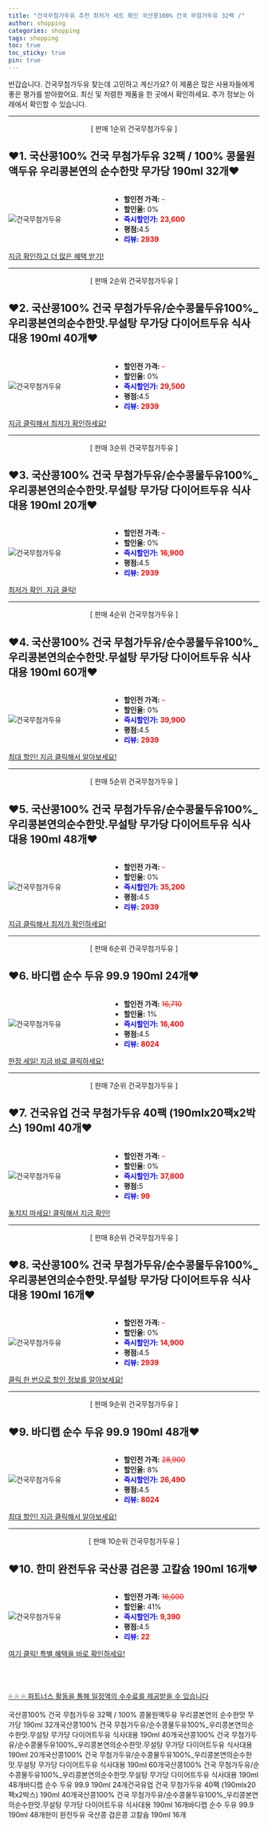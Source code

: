 ```yaml
---
title: "건국무첨가두유 추천 최저가 세트 확인 국산콩100% 건국 무첨가두유 32팩 /"
author: shopping
categories: shopping
tags: shopping
toc: true
toc_sticky: true
pin: true
---
```

반갑습니다. 건국무첨가두유 찾는데 고민하고 계신가요? 이 제품은 많은 사용자들에게 좋은 평가를 받아왔어요. 최신 및 저렴한 제품을 한 곳에서 확인하세요. 추가 정보는 아래에서 확인할 수 있습니다.

---
<p class="toplist" style="margin: 0 auto; display: block; width: fit-content;">[ 판매 1순위 건국무첨가두유 ]</p>

<h2><strong>❤️1. 국산콩100% 건국 무첨가두유 32팩 / 100% 콩물원액두유 우리콩본연의 순수한맛 무가당 190ml 32개❤️</strong></h2>

<div style="display: flex; align-items: center;">
    <div style="flex: 0.4;">
        <img src="https://thumbnail10.coupangcdn.com/thumbnails/remote/230x230ex/image/vendor_inventory/9ce6/f4c19a897767d47287dd1ed8fd36d4c67e709e0149b27720ec76a1925845.jpg" alt="건국무첨가두유" style="max-width: 100%;">
    </div>
    <div style="flex: 0.6; margin-left: 10px;">
        <ul>
            <li><strong>할인전 가격:</strong> <del style="color: red;">-</del></li>
            <li><strong>할인율:</strong> 0%</li>
            <li><span style='color:blue'><strong>즉시할인가:</strong></span> <span style='color:red'><strong>23,600</strong></span></li>
            <li><strong>평점:</strong>4.5</li>
            <li><span style='color:blue'><strong>리뷰:</strong></span> <span style='color:red'><strong>2939</strong></span></li>
        </ul>
    </div>
</div>
<div class="center">
    <a href="https://selin100587.github.io?lptag=AF9450613&subid=githubio&pageKey=8150927781&traceid=V0-153&itemId=19829994670&vendorItemId=87969855368" class="myButton">
        지금 확인하고 더 많은 혜택 받기!
    </a>
</div>


---
<p class="toplist" style="margin: 0 auto; display: block; width: fit-content;">[ 판매 2순위 건국무첨가두유 ]</p>

<h2><strong>❤️2. 국산콩100% 건국 무첨가두유/순수콩물두유100%_우리콩본연의순수한맛.무설탕 무가당 다이어트두유 식사대용 190ml 40개❤️</strong></h2>

<div style="display: flex; align-items: center;">
    <div style="flex: 0.4;">
        <img src="https://thumbnail6.coupangcdn.com/thumbnails/remote/230x230ex/image/0715_beverages_69k_b10/a10f/528693a3b40611b91341663a655a41fd3e163b06ea955c31a38b8843d66a.jpg" alt="건국무첨가두유" style="max-width: 100%;">
    </div>
    <div style="flex: 0.6; margin-left: 10px;">
        <ul>
            <li><strong>할인전 가격:</strong> <del style="color: red;">-</del></li>
            <li><strong>할인율:</strong> 0%</li>
            <li><span style='color:blue'><strong>즉시할인가:</strong></span> <span style='color:red'><strong>29,500</strong></span></li>
            <li><strong>평점:</strong>4.5</li>
            <li><span style='color:blue'><strong>리뷰:</strong></span> <span style='color:red'><strong>2939</strong></span></li>
        </ul>
    </div>
</div>
<div class="center">
    <a href="https://selin100587.github.io?lptag=AF9450613&subid=githubio&pageKey=8150927781&traceid=V0-153&itemId=19830000416&vendorItemId=77824632386" class="myButton">
        지금 클릭해서 최저가 확인하세요!
    </a>
</div>


---
<p class="toplist" style="margin: 0 auto; display: block; width: fit-content;">[ 판매 3순위 건국무첨가두유 ]</p>

<h2><strong>❤️3. 국산콩100% 건국 무첨가두유/순수콩물두유100%_우리콩본연의순수한맛.무설탕 무가당 다이어트두유 식사대용 190ml 20개❤️</strong></h2>

<div style="display: flex; align-items: center;">
    <div style="flex: 0.4;">
        <img src="https://thumbnail9.coupangcdn.com/thumbnails/remote/230x230ex/image/0715_beverages_69k_b1/111e/ee610db753696ec676209801e86d296652875db07e3586b0cbe1458bf91a.jpg" alt="건국무첨가두유" style="max-width: 100%;">
    </div>
    <div style="flex: 0.6; margin-left: 10px;">
        <ul>
            <li><strong>할인전 가격:</strong> <del style="color: red;">-</del></li>
            <li><strong>할인율:</strong> 0%</li>
            <li><span style='color:blue'><strong>즉시할인가:</strong></span> <span style='color:red'><strong>16,900</strong></span></li>
            <li><strong>평점:</strong>4.5</li>
            <li><span style='color:blue'><strong>리뷰:</strong></span> <span style='color:red'><strong>2939</strong></span></li>
        </ul>
    </div>
</div>
<div class="center">
    <a href="https://selin100587.github.io?lptag=AF9450613&subid=githubio&pageKey=8150927781&traceid=V0-153&itemId=20252613443&vendorItemId=70135045694" class="myButton">
        최저가 확인, 지금 클릭!
    </a>
</div>


---
<p class="toplist" style="margin: 0 auto; display: block; width: fit-content;">[ 판매 4순위 건국무첨가두유 ]</p>

<h2><strong>❤️4. 국산콩100% 건국 무첨가두유/순수콩물두유100%_우리콩본연의순수한맛.무설탕 무가당 다이어트두유 식사대용 190ml 60개❤️</strong></h2>

<div style="display: flex; align-items: center;">
    <div style="flex: 0.4;">
        <img src="https://thumbnail8.coupangcdn.com/thumbnails/remote/230x230ex/image/0715_beverages_69k_b4/1e5c/171727084e5475dbab7f8b5de2165214e78291b3eace40eefd2e3dd13aab.jpg" alt="건국무첨가두유" style="max-width: 100%;">
    </div>
    <div style="flex: 0.6; margin-left: 10px;">
        <ul>
            <li><strong>할인전 가격:</strong> <del style="color: red;">-</del></li>
            <li><strong>할인율:</strong> 0%</li>
            <li><span style='color:blue'><strong>즉시할인가:</strong></span> <span style='color:red'><strong>39,900</strong></span></li>
            <li><strong>평점:</strong>4.5</li>
            <li><span style='color:blue'><strong>리뷰:</strong></span> <span style='color:red'><strong>2939</strong></span></li>
        </ul>
    </div>
</div>
<div class="center">
    <a href="https://selin100587.github.io?lptag=AF9450613&subid=githubio&pageKey=8150927781&traceid=V0-153&itemId=14226766484&vendorItemId=81472073688" class="myButton">
        최대 할인! 지금 클릭해서 알아보세요!
    </a>
</div>


---
<p class="toplist" style="margin: 0 auto; display: block; width: fit-content;">[ 판매 5순위 건국무첨가두유 ]</p>

<h2><strong>❤️5. 국산콩100% 건국 무첨가두유/순수콩물두유100%_우리콩본연의순수한맛.무설탕 무가당 다이어트두유 식사대용 190ml 48개❤️</strong></h2>

<div style="display: flex; align-items: center;">
    <div style="flex: 0.4;">
        <img src="https://thumbnail8.coupangcdn.com/thumbnails/remote/230x230ex/image/vendor_inventory/7174/d5438444bc97c831e8d637d46c5a207d658b18a5c06f7bb35318662a0f76.jpg" alt="건국무첨가두유" style="max-width: 100%;">
    </div>
    <div style="flex: 0.6; margin-left: 10px;">
        <ul>
            <li><strong>할인전 가격:</strong> <del style="color: red;">-</del></li>
            <li><strong>할인율:</strong> 0%</li>
            <li><span style='color:blue'><strong>즉시할인가:</strong></span> <span style='color:red'><strong>35,200</strong></span></li>
            <li><strong>평점:</strong>4.5</li>
            <li><span style='color:blue'><strong>리뷰:</strong></span> <span style='color:red'><strong>2939</strong></span></li>
        </ul>
    </div>
</div>
<div class="center">
    <a href="https://selin100587.github.io?lptag=AF9450613&subid=githubio&pageKey=8150927781&traceid=V0-153&itemId=11131837996&vendorItemId=77824744315" class="myButton">
        지금 클릭해서 최저가 확인하세요!
    </a>
</div>


---
<p class="toplist" style="margin: 0 auto; display: block; width: fit-content;">[ 판매 6순위 건국무첨가두유 ]</p>

<h2><strong>❤️6. 바디랩 순수 두유 99.9 190ml 24개❤️</strong></h2>

<div style="display: flex; align-items: center;">
    <div style="flex: 0.4;">
        <img src="https://thumbnail7.coupangcdn.com/thumbnails/remote/230x230ex/image/0715_beverages_69k_b3/c627/952e71977b24d4e87cdb05d26c81a707b26875931b7099101266a370dff2.jpg" alt="건국무첨가두유" style="max-width: 100%;">
    </div>
    <div style="flex: 0.6; margin-left: 10px;">
        <ul>
            <li><strong>할인전 가격:</strong> <del style="color: red;">16,710</del></li>
            <li><strong>할인율:</strong> 1%</li>
            <li><span style='color:blue'><strong>즉시할인가:</strong></span> <span style='color:red'><strong>16,400</strong></span></li>
            <li><strong>평점:</strong>4.5</li>
            <li><span style='color:blue'><strong>리뷰:</strong></span> <span style='color:red'><strong>8024</strong></span></li>
        </ul>
    </div>
</div>
<div class="center">
    <a href="https://selin100587.github.io?lptag=AF9450613&subid=githubio&pageKey=7470310528&traceid=V0-153&itemId=19491407304&vendorItemId=76477248084" class="myButton">
        한정 세일! 지금 바로 클릭하세요!
    </a>
</div>


---
<p class="toplist" style="margin: 0 auto; display: block; width: fit-content;">[ 판매 7순위 건국무첨가두유 ]</p>

<h2><strong>❤️7. 건국유업 건국 무첨가두유 40팩 (190mlx20팩x2박스) 190ml 40개❤️</strong></h2>

<div style="display: flex; align-items: center;">
    <div style="flex: 0.4;">
        <img src="https://thumbnail6.coupangcdn.com/thumbnails/remote/230x230ex/image/vendor_inventory/a808/2dceedb4d67d6c91b9265f3655759a995cf3beba0f605dfa57599f5a91b1.jpg" alt="건국무첨가두유" style="max-width: 100%;">
    </div>
    <div style="flex: 0.6; margin-left: 10px;">
        <ul>
            <li><strong>할인전 가격:</strong> <del style="color: red;">-</del></li>
            <li><strong>할인율:</strong> 0%</li>
            <li><span style='color:blue'><strong>즉시할인가:</strong></span> <span style='color:red'><strong>37,800</strong></span></li>
            <li><strong>평점:</strong>5</li>
            <li><span style='color:blue'><strong>리뷰:</strong></span> <span style='color:red'><strong>99</strong></span></li>
        </ul>
    </div>
</div>
<div class="center">
    <a href="https://selin100587.github.io?lptag=AF9450613&subid=githubio&pageKey=8213901247&traceid=V0-153&itemId=23585816470&vendorItemId=90611696431" class="myButton">
        놓치지 마세요! 클릭해서 지금 확인!
    </a>
</div>


---
<p class="toplist" style="margin: 0 auto; display: block; width: fit-content;">[ 판매 8순위 건국무첨가두유 ]</p>

<h2><strong>❤️8. 국산콩100% 건국 무첨가두유/순수콩물두유100%_우리콩본연의순수한맛.무설탕 무가당 다이어트두유 식사대용 190ml 16개❤️</strong></h2>

<div style="display: flex; align-items: center;">
    <div style="flex: 0.4;">
        <img src="https://thumbnail7.coupangcdn.com/thumbnails/remote/230x230ex/image/vendor_inventory/db12/085426b556a2647347b71bf0c59e96cd6ffeb0bcfee24325eeb928dc5e3d.jpg" alt="건국무첨가두유" style="max-width: 100%;">
    </div>
    <div style="flex: 0.6; margin-left: 10px;">
        <ul>
            <li><strong>할인전 가격:</strong> <del style="color: red;">-</del></li>
            <li><strong>할인율:</strong> 0%</li>
            <li><span style='color:blue'><strong>즉시할인가:</strong></span> <span style='color:red'><strong>14,900</strong></span></li>
            <li><strong>평점:</strong>4.5</li>
            <li><span style='color:blue'><strong>리뷰:</strong></span> <span style='color:red'><strong>2939</strong></span></li>
        </ul>
    </div>
</div>
<div class="center">
    <a href="https://selin100587.github.io?lptag=AF9450613&subid=githubio&pageKey=8150927781&traceid=V0-153&itemId=20177322950&vendorItemId=70358851873" class="myButton">
        클릭 한 번으로 할인 정보를 알아보세요!
    </a>
</div>


---
<p class="toplist" style="margin: 0 auto; display: block; width: fit-content;">[ 판매 9순위 건국무첨가두유 ]</p>

<h2><strong>❤️9. 바디랩 순수 두유 99.9 190ml 48개❤️</strong></h2>

<div style="display: flex; align-items: center;">
    <div style="flex: 0.4;">
        <img src="https://thumbnail8.coupangcdn.com/thumbnails/remote/230x230ex/image/0715_beverages_69k_b2/f6f1/4df7023cae4db0569976cafcab9369830f4ed7c3f924ca7184d83e490e8b.jpg" alt="건국무첨가두유" style="max-width: 100%;">
    </div>
    <div style="flex: 0.6; margin-left: 10px;">
        <ul>
            <li><strong>할인전 가격:</strong> <del style="color: red;">28,900</del></li>
            <li><strong>할인율:</strong> 8%</li>
            <li><span style='color:blue'><strong>즉시할인가:</strong></span> <span style='color:red'><strong>26,490</strong></span></li>
            <li><strong>평점:</strong>4.5</li>
            <li><span style='color:blue'><strong>리뷰:</strong></span> <span style='color:red'><strong>8024</strong></span></li>
        </ul>
    </div>
</div>
<div class="center">
    <a href="https://selin100587.github.io?lptag=AF9450613&subid=githubio&pageKey=7470310528&traceid=V0-153&itemId=19491433549&vendorItemId=84998539185" class="myButton">
        최대 할인! 지금 클릭해서 알아보세요!
    </a>
</div>


---
<p class="toplist" style="margin: 0 auto; display: block; width: fit-content;">[ 판매 10순위 건국무첨가두유 ]</p>

<h2><strong>❤️10. 한미 완전두유 국산콩 검은콩 고칼슘 190ml 16개❤️</strong></h2>

<div style="display: flex; align-items: center;">
    <div style="flex: 0.4;">
        <img src="https://thumbnail6.coupangcdn.com/thumbnails/remote/230x230ex/image/retail/images/2024/04/02/15/2/3c439ad7-eb4f-48b5-b819-2a679c5d5a0b.jpg" alt="건국무첨가두유" style="max-width: 100%;">
    </div>
    <div style="flex: 0.6; margin-left: 10px;">
        <ul>
            <li><strong>할인전 가격:</strong> <del style="color: red;">16,000</del></li>
            <li><strong>할인율:</strong> 41%</li>
            <li><span style='color:blue'><strong>즉시할인가:</strong></span> <span style='color:red'><strong>9,390</strong></span></li>
            <li><strong>평점:</strong>4.5</li>
            <li><span style='color:blue'><strong>리뷰:</strong></span> <span style='color:red'><strong>22</strong></span></li>
        </ul>
    </div>
</div>
<div class="center">
    <a href="https://selin100587.github.io?lptag=AF9450613&subid=githubio&pageKey=8249893746&traceid=V0-153&itemId=23749301346&vendorItemId=89340715152" class="myButton">
        여기 클릭! 특별 혜택을 바로 확인하세요!
    </a>
</div>

<br><br><br>[💦 💦 💦 파트너스 활동을 통해 일정액의 수수료를 제공받을 수 있습니다](https://link.coupang.com/a/bcpT2c)<br><br>국산콩100% 건국 무첨가두유 32팩 / 100% 콩물원액두유 우리콩본연의 순수한맛 무가당 190ml 32개국산콩100% 건국 무첨가두유/순수콩물두유100%_우리콩본연의순수한맛.무설탕 무가당 다이어트두유 식사대용 190ml 40개국산콩100% 건국 무첨가두유/순수콩물두유100%_우리콩본연의순수한맛.무설탕 무가당 다이어트두유 식사대용 190ml 20개국산콩100% 건국 무첨가두유/순수콩물두유100%_우리콩본연의순수한맛.무설탕 무가당 다이어트두유 식사대용 190ml 60개국산콩100% 건국 무첨가두유/순수콩물두유100%_우리콩본연의순수한맛.무설탕 무가당 다이어트두유 식사대용 190ml 48개바디랩 순수 두유 99.9 190ml 24개건국유업 건국 무첨가두유 40팩 (190mlx20팩x2박스) 190ml 40개국산콩100% 건국 무첨가두유/순수콩물두유100%_우리콩본연의순수한맛.무설탕 무가당 다이어트두유 식사대용 190ml 16개바디랩 순수 두유 99.9 190ml 48개한미 완전두유 국산콩 검은콩 고칼슘 190ml 16개